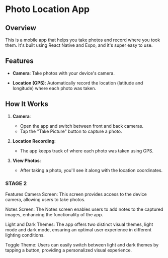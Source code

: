 # Photo Location App

## Overview

This is a mobile app that helps you take photos and record where you took them. It's built using React Native and Expo, and it's super easy to use.

## Features

- **Camera**: Take photos with your device's camera.

- **Location (GPS)**: Automatically record the location (latitude and longitude) where each photo was taken.

## How It Works

1. **Camera**: 
   - Open the app and switch between front and back cameras.
   - Tap the "Take Picture" button to capture a photo.

2. **Location Recording**: 
   - The app keeps track of where each photo was taken using GPS.

3. **View Photos**: 
   - After taking a photo, you'll see it along with the location coordinates.

### STAGE 2 

Features
Camera Screen: This screen provides access to the device camera, allowing users to take photos.

Notes Screen: The Notes screen enables users to add notes to the captured images, enhancing the functionality of the app.

Light and Dark Themes: The app offers two distinct visual themes, light mode and dark mode, ensuring an optimal user experience in different lighting conditions.

Toggle Theme: Users can easily switch between light and dark themes by tapping a button, providing a personalized visual experience.